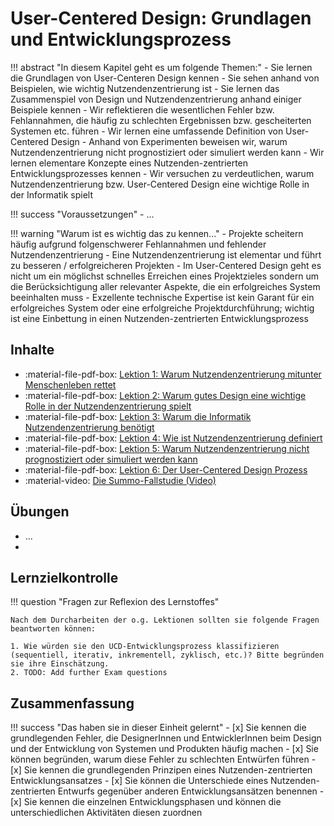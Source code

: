 # User-Centered Design: Grundlagen und Entwicklungsprozess

<!-- Worum geht es in diesem Kapitel... -->
!!! abstract "In diesem Kapitel geht es um folgende Themen:"
    - Sie lernen die Grundlagen von User-Centeren Design kennen
    - Sie sehen anhand von Beispielen, wie wichtig Nutzendenzentrierung ist
    - Sie lernen das Zusammenspiel von Design und Nutzendenzentrierung anhand einiger Beispiele kennen
    - Wir reflektieren die wesentlichen Fehler bzw. Fehlannahmen, die häufig zu schlechten Ergebnissen bzw. gescheiterten Systemen etc. führen
    - Wir lernen eine umfassende Definition von User-Centered Design
    - Anhand von Experimenten beweisen wir, warum Nutzendenzentrierung nicht prognostiziert oder simuliert werden kann
    - Wir lernen elementare Konzepte eines Nutzenden-zentrierten Entwicklungsprozesses kennen
    - Wir versuchen zu verdeutlichen, warum Nutzendenzentrierung bzw. User-Centered Design eine wichtige Rolle in der Informatik spielt

!!! success "Voraussetzungen"
    - ...

!!! warning "Warum ist es wichtig das zu kennen..."
    - Projekte scheitern häufig aufgrund folgenschwerer Fehlannahmen und fehlender Nutzendenzentrierung
    - Eine Nutzendenzentrierung ist elementar und führt zu besseren / erfolgreicheren Projekten
    - Im User-Centered Design geht es nicht um ein möglichst schnelles Erreichen eines Projektzieles sondern um die Berücksichtigung aller relevanter Aspekte, die ein erfolgreiches System beeinhalten muss
    - Exzellente technische Expertise ist kein Garant für ein erfolgreiches System oder eine erfolgreiche Projektdurchführung; wichtig ist eine Einbettung in einen Nutzenden-zentrierten Entwicklungsprozess


## Inhalte

* :material-file-pdf-box: [Lektion 1: Warum Nutzendenzentrierung mitunter Menschenleben rettet]()
* :material-file-pdf-box: [Lektion 2: Warum gutes Design eine wichtige Rolle in der Nutzendenzentrierung spielt]()
* :material-file-pdf-box: [Lektion 3: Warum die Informatik Nutzendenzentrierung benötigt]()
* :material-file-pdf-box: [Lektion 4: Wie ist Nutzendenzentrierung definiert]()
* :material-file-pdf-box: [Lektion 5: Warum Nutzendenzentrierung nicht prognostiziert oder simuliert werden kann]()
* :material-file-pdf-box: [Lektion 6: Der User-Centered Design Prozess](../../material/1_user-centered_design/intern/1_ucd/06_process.pdf)
* :material-video: [Die Summo-Fallstudie (Video)]()


## Übungen
* ...
* 


## Lernzielkontrolle

!!! question "Fragen zur Reflexion des Lernstoffes"

    Nach dem Durcharbeiten der o.g. Lektionen sollten sie folgende Fragen beantworten können:

    1. Wie würden sie den UCD-Entwicklungsprozess klassifizieren (sequentiell, iterativ, inkrementell, zyklisch, etc.)? Bitte begründen sie ihre Einschätzung.
    2. TODO: Add further Exam questions

## Zusammenfassung

!!! success "Das haben sie in dieser Einheit gelernt"
    - [x] Sie kennen die grundlegenden Fehler, die DesignerInnen und EntwicklerInnen beim Design und der Entwicklung von Systemen und Produkten häufig machen
    - [x] Sie können begründen, warum diese Fehler zu schlechten Entwürfen führen
    - [x] Sie kennen die grundlegenden Prinzipen eines Nutzenden-zentrierten Entwicklungsansatzes
    - [x] Sie können die Unterschiede eines Nutzenden-zentrierten Entwurfs gegenüber anderen Entwicklungsansätzen benennen
    - [x] Sie kennen die einzelnen Entwicklungsphasen und können die unterschiedlichen Aktivitäten diesen zuordnen
